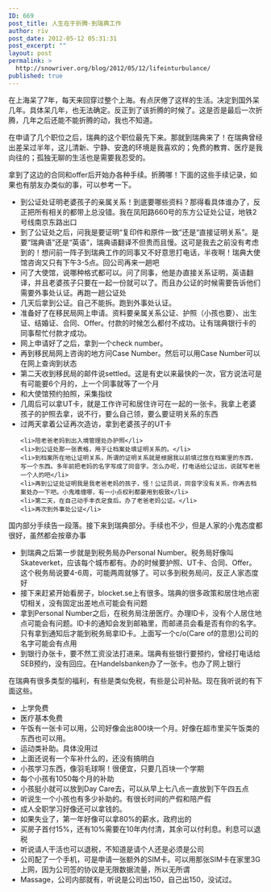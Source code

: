 ```yaml
---
ID: 669
post_title: 人生在于折腾-到瑞典工作
author: riv
post_date: 2012-05-12 05:31:31
post_excerpt: ""
layout: post
permalink: >
  http://snowriver.org/blog/2012/05/12/lifeinturbulance/
published: true
---
```

在上海呆了7年，每天来回穿过整个上海。有点厌倦了这样的生活。决定到国外呆几年。具体呆几年，也无法确定。反正到了该折腾的时候了。这是否是最后一次折腾，几年之后还能不能折腾的动，我也不知道。

在申请了几个职位之后，瑞典的这个职位最先下来。那就到瑞典来了！在瑞典曾经出差呆过半年，这儿清新、宁静、安逸的环境是我喜欢的；免费的教育、医疗是我向往的；孤独无聊的生活也是需要我忍受的。

拿到了这边的合同和offer后开始办各种手续。折腾哪！下面的这些手续记录，如果也有朋友办类似的事，可以参考一下。
<ul>
	<li>到公证处证明老婆孩子的亲属关系！到底要哪些资料？那得看具体谁办了，反正把所有相关的都带上总没错。我在凤阳路660号的东方公证处公证，地铁2号线南京东路出口</li>
	<li>到了公证处之后，问我是要证明“复印件和原件一致”还是“直接证明关系”。是要“瑞典语”还是“英语”，瑞典语翻译不但贵而且慢。这可是我去之前没有考虑到的！想问前一阵子到瑞典工作的同事又不好意思打电话，半夜啊！瑞典大使馆咨询又只有下午3-5点。回公司再来一趟吧</li>
	<li>问了大使馆，说哪种格式都可以。问了同事，他是办直接关系证明，英语翻译，并且老婆孩子只要在一起一份就可以了。而且办公证的时候需要告诉他们需要外事处认证。再跑一趟公证处</li>
	<li>几天后拿到公证。自己不能拆。跑到外事处认证。</li>
	<li>准备好了在移民局网上申请。资料要亲属关系公证、护照（小孩也要）、出生证、结婚证、合同、Offer。付款的时候怎么都付不成功。让有瑞典银行卡的同事帮忙付款才成功。</li>
	<li>网上申请好了之后，拿到一个check number。</li>
	<li>再到移民局网上咨询的地方问Case Number。然后可以用Case Number可以在网上查询到状态</li>
	<li>第二天收到移民局的邮件说settled。这是有史以来最快的一次，官方说法可是有可能要6个月的，上一个同事就等了一个月</li>
	<li>和大使馆预约拍照，采集指纹</li>
	<li>几周后可以拿UT卡，就是工作许可和居住许可在一起的一张卡。我拿上老婆孩子的护照去拿，说不行，要么自己领，要么要证明关系的东西</li>
	<li>过两天拿着公证再次造访，拿到老婆孩子的UT卡</li>

	<li>陪老爸老妈到出入境管理处办护照</li>
	<li>到公证处那一张表格，用于让档案处填证明关系的。</li>
	<li>到档案所在地让证明关系，所谓的证明关系就是根据我以前填过放在档案里的东西，写一个东西。多年前把老妈的名字写成了同音字。怎么办呢，打电话给公证出，说就写老爸一个人的吧</li>
	<li>再到公证处证明我是我老爸老妈的孩子，怪！公证员说，同音字没有关系，你再去档案处办一下吧。小鬼难缠哪，有一小点权利都要用到极致</li>
	<li>第二天，在自己动手丰衣足食后。办了老爸老妈公证。</li>
	<li>再次到外事处公证</li>
</ul>

国内部分手续告一段落。接下来到瑞典部分。手续也不少，但是人家的小鬼态度都很好，虽然都会按章办事
<ul>
	<li>到瑞典之后第一步就是到税务局办Personal Number。税务局好像叫Skateverket，应该每个城市都有。办的时候要护照、UT卡、合同、Offer。这个税务局说要4-6周，可能两周就够了。可以多到税务局问，反正人家态度好</li>
	<li>接下来赶紧开始看房子，blocket.se上有很多。瑞典的很多政策和居住地点密切相关，没有固定出差地点可能会有问题</li>
	<li>拿到Personal Number之后，在税务局注册医疗。办理ID卡，没有个人居住地点可能会有问题。ID卡的通知会发到邮箱里，而邮递员会看是否有你的名字。只有拿到通知后才能到税务局拿ID卡。上面写一个c/o(Care of的意思)公司的名字可能会有点用</li>
	<li>到银行办张卡，要不然工资没法打进来。瑞典有些银行要预约，曾经打电话给SEB预约，没有回应。在Handelsbanken办了一张卡。也办了网上银行</li>
</ul>

在瑞典有很多类型的福利，有些是类似免税，有些是公司补贴。现在我听说的有下面这些。
<ul>
	<li>上学免费</li>
	<li>医疗基本免费</li>
	<li>午饭有一张卡可以用，公司好像会出800块一个月。好像在超市里买午饭类的东西也可以用。</li>
	<li>运动类补助。具体没用过</li>
	<li>上面还说有一个车补什么的，还没有搞明白</li>
	<li>小孩学习东西，像羽毛球啊！很便宜，只要几百块一个学期</li>
	<li>每个小孩有1050每个月的补助</li>
	<li>小孩挺小就可以放到Day Care去，可以从早上七八点一直放到下午四五点</li>
	<li>听说生一个小孩也有多少补助的。有很长时间的产假和陪产假</li>
	<li>成人全职学习好像还可以拿钱的。</li>
	<li>如果失业了，第一年好像可以拿80%的薪水，政府出的</li>
	<li>买房子首付15%，还有10%需要在10年内付清，其余可以付利息。利息可以退税</li>
	<li>听说请人干活也可以退税，不知道是请个人还是必须是公司</li>
	<li>公司配了一个手机，可是申请一张额外的SIM卡。可以用那张SIM卡在家里3G上网，因为公司签的协议是无限数据流量，所以无所谓</li>
	<li>Massage，公司内部就有，听说是公司出150，自己出150，没试过。</li>

</ul>




